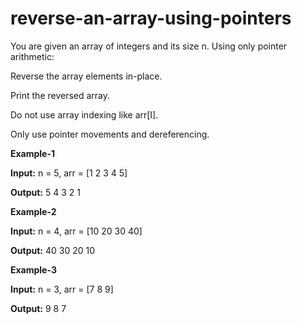 # reverse-an-array-using-pointers

You are given an array of integers and its size n.
Using only pointer arithmetic:

Reverse the array elements in-place.

Print the reversed array.

Do not use array indexing like arr[I].

Only use pointer movements and dereferencing.

**Example-1**

**Input:** n = 5, arr = [1 2 3 4 5]

**Output:** 5 4 3 2 1

**Example-2**

**Input:** n = 4, arr = [10 20 30 40]

**Output:** 40 30 20 10

**Example-3**

**Input:** n = 3, arr = [7 8 9]

**Output:** 9 8 7
